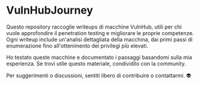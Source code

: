 # VulnHubJourney

Questo repository raccoglie writeups di macchine VulnHub, utili per chi vuole approfondire il penetration testing e migliorare le proprie competenze. Ogni writeup include un'analisi dettagliata della macchina, dai primi passi di enumerazione fino all'ottenimento dei privilegi più elevati.

Ho testato queste macchine e documentato i passaggi basandomi sulla mia esperienza. Se trovi utile questo materiale, condividilo con la community.

Per suggerimenti o discussioni, sentiti libero di contribuire o contattarmi. 👽

